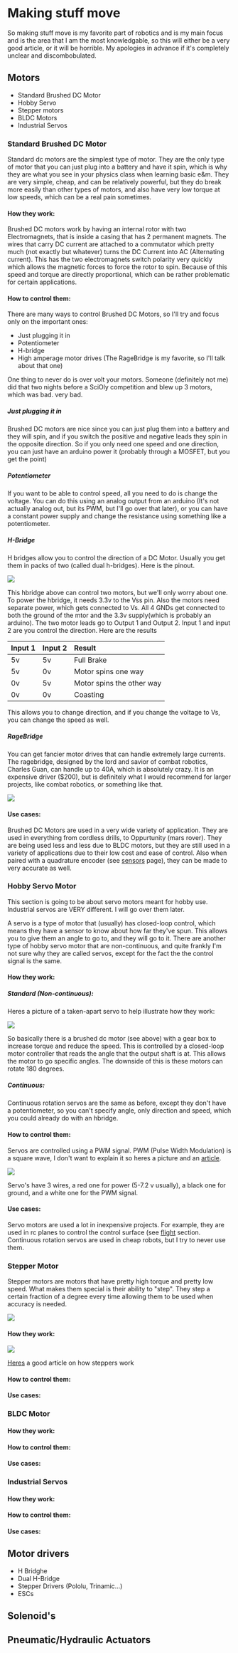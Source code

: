 # Making stuff move

So making stuff move is my favorite part of robotics and is my main focus and is the area that I am the most knowledgable, so this will either be a very good article, or it will be horrible. My apologies in advance if it's completely unclear and discombobulated.

## Motors

* Standard Brushed DC Motor
* Hobby Servo
* Stepper motors
* BLDC Motors
* Industrial Servos

### Standard Brushed DC Motor

Standard dc motors are the simplest type of motor. They are the only type of motor that you can just plug into a battery and have it spin, which is why they are what you see in your physics class when learning basic e&m. They are very simple, cheap, and can be relatively powerful, but they do break more easily than other types of motors, and also have very low torque at low speeds, which can be a real pain sometimes.

#### How they work:

Brushed DC motors work by having an internal rotor with two Electromagnets, that is inside a casing that has 2 permanent magnets. The wires that carry DC current are attached to a commutator which pretty much \(not exactly but whatever\) turns the DC Current into AC \(Alternating current\). This has the two electromagnets switch polarity very quickly which allows the magnetic forces to force the rotor to spin. Because of this speed and torque are directly proportional, which can be rather problematic for certain applications.

#### How to control them:

There are many ways to control Brushed DC Motors, so I'll try and focus only on the important ones:

* Just plugging it in
* Potentiometer
* H-bridge
* High amperage motor drives \(The RageBridge is my favorite, so I'll talk about that one\)

One thing to never do is over volt your motors. Someone \(definitely not me\) did that two nights before a SciOly competition and blew up 3 motors, which was bad. very bad.

##### Just plugging it in

Brushed DC motors are nice since you can just plug them into a battery and they will spin, and if you switch the positive and negative leads they spin in the opposite direction. So if you only need one speed and one direction, you can just have an arduino power it \(probably through a MOSFET, but you get the point\)

##### Potentiometer

If you want to be able to control speed, all you need to do is change the voltage. You can do this using an analog output from an arduino \(It's not actually analog out, but its PWM, but I'll go over that later\), or you can have a constant power supply and change the resistance using something like a potentiometer.

##### H-Bridge

H bridges allow you to control the direction of a DC Motor. Usually you get them in packs of two \(called dual h-bridges\). Here is the pinout.

![](/assets/hbridghpinout.png)

This hbridge above can control two motors, but we'll only worry about one. To power the hbridge, it needs 3.3v to the Vss pin. Also the motors need separate power, which gets connected to Vs. All 4 GNDs get connected to both the ground of the mtor and the 3.3v supply\(which is probably an arduino\). The two motor leads go to Output 1 and Output 2. Input 1 and input 2 are you control the direction. Here are the results

| Input 1 | Input 2 | Result |
| :--- | :--- | :--- |
| 5v | 5v | Full Brake |
| 5v | 0v | Motor spins one way |
| 0v | 5v | Motor spins the other way |
| 0v | 0v | Coasting |

This allows you to change direction, and if you change the voltage to Vs, you can change the speed as well.

##### RageBridge

You can get fancier motor drives that can handle extremely large currents. The ragebridge, designed by the lord and savior of combat robotics, Charles Guan,  can handle up to 40A, which is absolutely crazy. It is an expensive driver \($200\), but is definitely what I would recommend for larger projects, like combat robotics, or something like that.

![](/assets/ragebridge.png)

#### Use cases:

Brushed DC Motors are used in a very wide variety of application. They are  used in everything from cordless drills, to Oppurtunity \(mars rover\). They are being used less and less due to BLDC motors, but they are still used in a variety of applications due to their low cost and ease of control. Also when paired with a quadrature encoder \(see [sensors](/general-resources/electronics/sensors.md) page\), they can be made to very accurate as well.



### Hobby Servo Motor

This section is going to be about servo motors meant for hobby use. Industrial servos are VERY different. I will go over them later.

A servo is a type of motor that \(usually\) has closed-loop control, which means they have a sensor to know about how far they've spun. This allows you to give them an angle to go to, and they will go to it. There are another type of hobby servo motor that are non-continuous, and quite frankly I'm not sure why they are called servos, except for the fact the the control signal is the same.

#### How they work:

##### Standard \(Non-continuous\):

Heres a picture of a taken-apart servo to help illustrate how they work:

![](/assets/servoteardown.png)

So basically there is a brushed dc motor \(see above\) with a gear box to increase torque and reduce the speed. This is controlled by a closed-loop motor controller that reads the angle that the output shaft is at. This allows the motor to go specific angles. The downside of this is these motors can rotate 180 degrees.

##### Continuous:

Continuous rotation servos are the same as before, except they don't have a potentiometer, so you can't specify angle, only direction and speed, which you could already do with an hbridge. 

#### How to control them:

Servos are controlled using a PWM signal. PWM \(Pulse Width Modulation\) is a square wave, I don't want to explain it so heres a picture and an [article](https://learn.sparkfun.com/tutorials/pulse-width-modulation).

![](/assets/pwm.png)

Servo's have 3 wires, a red one for power \(5-7.2 v usually\), a black one for ground, and a white one for the PWM signal.

#### Use cases:

Servo motors are used a lot in inexpensive projects. For example, they are used in rc planes to control the control surface \(see [flight](/general-resources/flight.md) section. Continuous rotation servos are used in cheap robots, but I try to never use them. 



### Stepper Motor

Stepper motors are motors that have pretty high torque and pretty low speed. What makes them special is their ability to "step". They step a certain fraction of a degree every time allowing them to be used when accuracy is needed. 

![](/assets/allthenemas.png)

#### How they work:

![](/assets/howstepperswork.gif)

[Heres](https://learn.adafruit.com/all-about-stepper-motors?) a good article on how steppers work

#### How to control them:

#### Use cases:



### BLDC Motor

#### How they work:

#### How to control them:

#### Use cases:



### Industrial Servos

#### How they work:

#### How to control them:

#### Use cases:

## Motor drivers

* H Bridghe
* Dual H-Bridge
* Stepper Drivers \(Pololu, Trinamic...\)
* ESCs

## Solenoid's

## Pneumatic/Hydraulic Actuators



